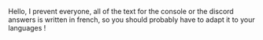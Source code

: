 Hello, I prevent everyone, all of the text for the console or the discord answers is written in french, so you should probably have to adapt it to your languages !
